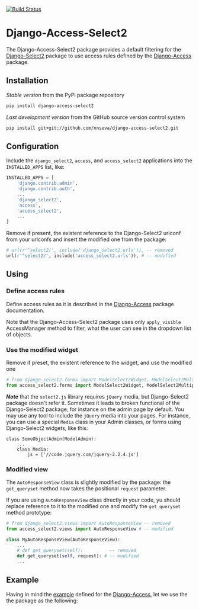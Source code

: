 [![Build Status](https://travis-ci.org/nnseva/django-access-select2.svg?branch=master)](https://travis-ci.org/nnseva/django-access-select2)

# Django-Access-Select2

The Django-Access-Select2 package provides a default filtering for the [Django-Select2](http://django-select2.readthedocs.io/en/latest/) package to use access rules defined by the [Django-Access](https://github.com/nnseva/django-access) package.

## Installation

*Stable version* from the PyPi package repository
```bash
pip install django-access-select2
```

*Last development version* from the GitHub source version control system
```bash
pip install git+git://github.com/nnseva/django-access-select2.git
```

## Configuration

Include the `django_select2`, `access`, and `access_select2` applications into the `INSTALLED_APPS` list, like:

```python
INSTALLED_APPS = [
    'django.contrib.admin',
    'django.contrib.auth',
    ...
    'django_select2',
    'access',
    'access_select2',
    ...
]
```

Remove if present, the existent reference to the Django-Select2 urlconf from your urlconfs and insert the modified one from the package:

```python
# url(r'^select2/', include('django_select2.urls')), -- removed
url(r'^select2/', include('access_select2.urls')), # -- modified
```


## Using

### Define access rules

Define access rules as it is described in the [Django-Access](https://github.com/nnseva/django-access) package documentation.

Note that the Django-Access-Select2 package uses only `apply_visible` AccessManager method to filter, what the user can see  in the dropdown list of objects.

### Use the modified widget

Remove if preset, the existent reference to the widget, and use the modified one

```python
# from django_select2.forms import ModelSelect2Widget, ModelSelect2MultipleWidget, ModelSelect2TagWidget -- removed
from access_select2.forms import ModelSelect2Widget, ModelSelect2MultipleWidget, ModelSelect2TagWidget # -- modified
```

***Note*** that the `select2.js` library requires `jQuery` media, but Django-Select2 package doesn't refer it.
Sometimes it leads to broken functional of the Django-Select2 package, for instance on the admin page by default. You may use
any tool to include the `jQuery` media into your pages. For instance, you can use a special `Media` class in your Admin classes,
or forms using Django-Select2 widgets, like this:

```
class SomeObjectAdmin(ModelAdmin):
    ...
    class Media:
        js = ['//code.jquery.com/jquery-2.2.4.js']
```

### Modified view

The `AutoResponseView` class is slightly modified by the package: the `get_queryset` method now takes the positional `request` parameter.

If you are using `AutoResponseView` class directly in your code, yu should replace reference to it to the modified one and modify the
`get_queryset` method prototype:

```python
# from django_select2.views import AutoResponseView -- removed
from access_select2.views import AutoResponseView # -- modified

class MyAutoResponseView(AutoResponseView):
    ...
    # def get_queryset(self):          -- removed
    def get_queryset(self, request): # -- modified
    ...
```

## Example

Having in mind the [example](https://github.com/nnseva/django-access#examples) defined for the [Django-Access](https://github.com/nnseva/django-access), let
we use the the package as the following:

```python
```
